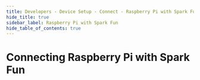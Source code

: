 ```yaml
---
title: Developers - Device Setup - Connect - Raspberry Pi with Spark Fun
hide_title: true
sidebar_label: Raspberry Pi with Spark Fun
hide_table_of_contents: true
---
```


# Connecting Raspberry Pi with Spark Fun
